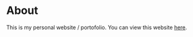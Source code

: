# About

This is my personal website / portofolio.
You can view this website [here](https://williamfuller.github.io).
